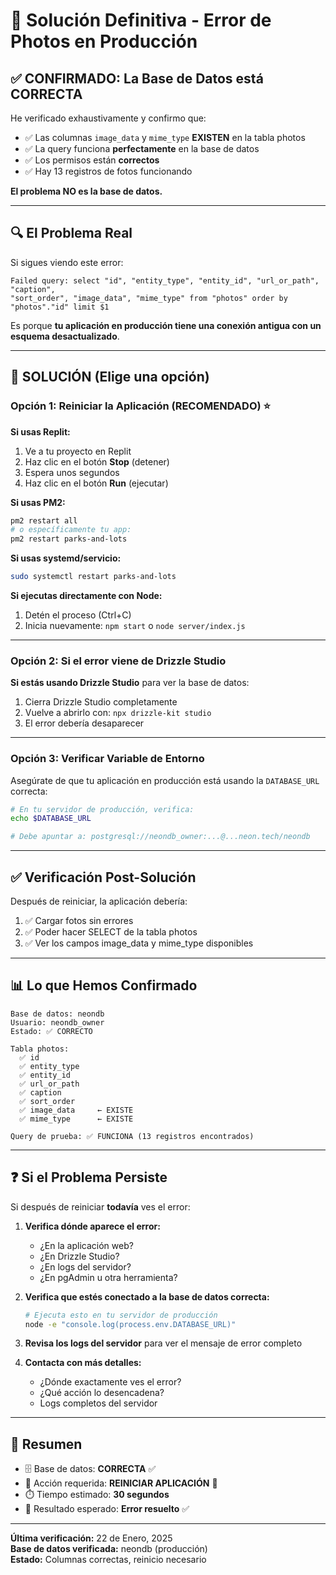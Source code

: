 # 🎯 Solución Definitiva - Error de Photos en Producción

## ✅ CONFIRMADO: La Base de Datos está CORRECTA

He verificado exhaustivamente y confirmo que:

- ✅ Las columnas `image_data` y `mime_type` **EXISTEN** en la tabla photos
- ✅ La query funciona **perfectamente** en la base de datos
- ✅ Los permisos están **correctos**
- ✅ Hay 13 registros de fotos funcionando

**El problema NO es la base de datos.**

---

## 🔍 El Problema Real

Si sigues viendo este error:
```
Failed query: select "id", "entity_type", "entity_id", "url_or_path", "caption", 
"sort_order", "image_data", "mime_type" from "photos" order by "photos"."id" limit $1
```

Es porque **tu aplicación en producción tiene una conexión antigua con un esquema desactualizado**.

---

## 🚀 SOLUCIÓN (Elige una opción)

### Opción 1: Reiniciar la Aplicación (RECOMENDADO) ⭐

**Si usas Replit:**
1. Ve a tu proyecto en Replit
2. Haz clic en el botón **Stop** (detener)
3. Espera unos segundos
4. Haz clic en el botón **Run** (ejecutar)

**Si usas PM2:**
```bash
pm2 restart all
# o específicamente tu app:
pm2 restart parks-and-lots
```

**Si usas systemd/servicio:**
```bash
sudo systemctl restart parks-and-lots
```

**Si ejecutas directamente con Node:**
1. Detén el proceso (Ctrl+C)
2. Inicia nuevamente: `npm start` o `node server/index.js`

---

### Opción 2: Si el error viene de Drizzle Studio

**Si estás usando Drizzle Studio** para ver la base de datos:

1. Cierra Drizzle Studio completamente
2. Vuelve a abrirlo con: `npx drizzle-kit studio`
3. El error debería desaparecer

---

### Opción 3: Verificar Variable de Entorno

Asegúrate de que tu aplicación en producción está usando la `DATABASE_URL` correcta:

```bash
# En tu servidor de producción, verifica:
echo $DATABASE_URL

# Debe apuntar a: postgresql://neondb_owner:...@...neon.tech/neondb
```

---

## ✅ Verificación Post-Solución

Después de reiniciar, la aplicación debería:

1. ✅ Cargar fotos sin errores
2. ✅ Poder hacer SELECT de la tabla photos
3. ✅ Ver los campos image_data y mime_type disponibles

---

## 📊 Lo que Hemos Confirmado

```
Base de datos: neondb
Usuario: neondb_owner
Estado: ✅ CORRECTO

Tabla photos:
  ✅ id
  ✅ entity_type
  ✅ entity_id
  ✅ url_or_path
  ✅ caption
  ✅ sort_order
  ✅ image_data     ← EXISTE
  ✅ mime_type      ← EXISTE

Query de prueba: ✅ FUNCIONA (13 registros encontrados)
```

---

## ❓ Si el Problema Persiste

Si después de reiniciar **todavía** ves el error:

1. **Verifica dónde aparece el error:**
   - ¿En la aplicación web?
   - ¿En Drizzle Studio?
   - ¿En logs del servidor?
   - ¿En pgAdmin u otra herramienta?

2. **Verifica que estés conectado a la base de datos correcta:**
   ```bash
   # Ejecuta esto en tu servidor de producción
   node -e "console.log(process.env.DATABASE_URL)"
   ```

3. **Revisa los logs del servidor** para ver el mensaje de error completo

4. **Contacta con más detalles:**
   - ¿Dónde exactamente ves el error?
   - ¿Qué acción lo desencadena?
   - Logs completos del servidor

---

## 📝 Resumen

- 🗄️ Base de datos: **CORRECTA** ✅
- 🔧 Acción requerida: **REINICIAR APLICACIÓN** 🔄
- ⏱️ Tiempo estimado: **30 segundos**
- 🎯 Resultado esperado: **Error resuelto** ✅

---

**Última verificación:** 22 de Enero, 2025  
**Base de datos verificada:** neondb (producción)  
**Estado:** Columnas correctas, reinicio necesario


